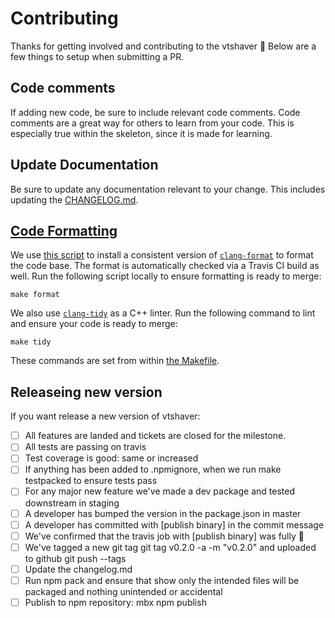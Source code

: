 # Contributing

Thanks for getting involved and contributing to the vtshaver :tada: Below are a few things to setup when submitting a PR.

## Code comments

If adding new code, be sure to include relevant code comments. Code comments are a great way for others to learn from your code. This is especially true within the skeleton, since it is made for learning.

## Update Documentation

Be sure to update any documentation relevant to your change. This includes updating the [CHANGELOG.md](https://github.com/mapbox/vtshaver/blob/master/CHANGELOG.md).

## [Code Formatting](https://github.com/mapbox/node-cpp-skel/blob/8630d9f07f5ea78b5118c4ecb2fc2f4d310c9d72/docs/extended-tour.md#clang-tools)

We use [this script](/scripts/clang-format.sh#L20) to install a consistent version of [`clang-format`](https://clang.llvm.org/docs/ClangFormat.html) to format the code base. The format is automatically checked via a Travis CI build as well. Run the following script locally to ensure formatting is ready to merge:

    make format

We also use [`clang-tidy`](https://clang.llvm.org/extra/clang-tidy/) as a C++ linter. Run the following command to lint and ensure your code is ready to merge:

	make tidy

These commands are set from within [the Makefile](./Makefile).

## Releaseing new version

If you want release a new version of vtshaver:

- [ ] All features are landed and tickets are closed for the milestone.
- [ ] All tests are passing on travis
- [ ] Test coverage is good: same or increased
- [ ] If anything has been added to .npmignore, when we run make testpacked to ensure tests pass
- [ ] For any major new feature we've made a dev package and tested downstream in staging
- [ ] A developer has bumped the version in the package.json in master
- [ ] A developer has committed with [publish binary] in the commit message
- [ ] We've confirmed that the travis job with [publish binary] was fully 🍏
- [ ] We've tagged a new git tag git tag v0.2.0 -a -m "v0.2.0" and uploaded to github git push --tags
- [ ] Update the changelog.md
- [ ] Run npm pack and ensure that show only the intended files will be packaged and nothing unintended or accidental
- [ ] Publish to npm repository: mbx npm publish